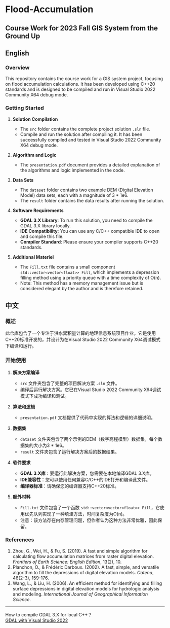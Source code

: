 # Flood-Accumulation

## Course Work for 2023 Fall GIS System from the Ground Up
## English
### Overview
This repository contains the course work for a GIS system project, focusing on flood accumulation calculations. It has been developed using C++20 standards and is designed to be compiled and run in Visual Studio 2022 Community X64 debug mode.

### Getting Started

1. **Solution Compilation**
   - The `src` folder contains the complete project solution `.sln` file.
   - Compile and run the solution after compiling it. It has been successfully compiled and tested in Visual Studio 2022 Community X64 debug mode.

2. **Algorithm and Logic**
   - The `presentation.pdf` document provides a detailed explanation of the algorithms and logic implemented in the code.

3. **Data Sets**
   - The `dataset` folder contains two example DEM (Digital Elevation Model) data sets, each with a magnitude of 3 * 1e6.
   - The `result` folder contains the data results after running the solution.

4. **Software Requirements**
   - **GDAL 3.X Library**: To run this solution, you need to compile the GDAL 3.X library locally.
   - **IDE Compatibility**: You can use any C/C++ compatible IDE to open and compile this file.
   - **Compiler Standard**: Please ensure your compiler supports C++20 standards.

5. **Additional Materiel**
   - The `Fill.txt` file contains a small component `std::vector<vector<float>> Fill`, which implements a depression filling method using a priority queue with a time complexity of O(n).
   - Note: This method has a memory management issue but is considered elegant by the author and is therefore retained.
## 中文
### 概述
此仓库包含了一个专注于洪水累积量计算的地理信息系统项目作业。它是使用C++20标准开发的，并设计为在Visual Studio 2022 Community X64调试模式下编译和运行。

### 开始使用

1. **解决方案编译**
   - `src` 文件夹包含了完整的项目解决方案 `.sln` 文件。
   - 编译后运行解决方案。它已在Visual Studio 2022 Community X64调试模式下成功编译和测试。

2. **算法和逻辑**
   - `presentation.pdf` 文档提供了代码中实现的算法和逻辑的详细说明。

3. **数据集**
   - `dataset` 文件夹包含了两个示例的DEM（数字高程模型）数据集，每个数据集的大小为3 * 1e6。
   - `result` 文件夹包含了运行解决方案后的数据结果。

4. **软件要求**
   - **GDAL 3.X库**：要运行此解决方案，您需要在本地编译GDAL 3.X库。
   - **IDE兼容性**：您可以使用任何兼容C/C++的IDE打开和编译此文件。
   - **编译器标准**：请确保您的编译器支持C++20标准。

5. **额外材料**
   - `Fill.txt` 文件包含了一个函数 `std::vector<vector<float>> Fill`，它使用优先队列实现了一种填洼方法，时间复杂度为O(n)。
   - 注意：该方法存在内存管理问题，但作者认为这种方法非常优雅，因此保留。

### References

1. Zhou, G., Wei, H., & Fu, S. (2019). A fast and simple algorithm for calculating flow accumulation matrices from raster digital elevation. *Frontiers of Earth Science: English Edition*, 13(2), 10.
2. Planchon, O., & Frédéric Darboux. (2002). A fast, simple, and versatile algorithm to fill the depressions of digital elevation models. *Catena*, 46(2-3), 159-176.
3. Wang, L., & Liu, H. (2006). An efficient method for identifying and filling surface depressions in digital elevation models for hydrologic analysis and modeling. *International Journal of Geographical Information Science*.

---
How to compile GDAL 3.X for local C++？  
[GDAL with Visual Studio 2022](https://kantlee.blog.csdn.net/article/details/130292595?fromshare=blogdetail&sharetype=blogdetail&sharerId=130292595&sharerefer=PC&sharesource=Blue_Yuki10086&sharefrom=from_link)
